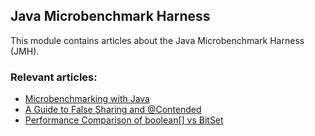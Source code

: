 ## Java Microbenchmark Harness

This module contains articles about the Java Microbenchmark Harness (JMH).

### Relevant articles:

- [Microbenchmarking with Java](https://www.surya.com/java-microbenchmark-harness)
- [A Guide to False Sharing and @Contended](https://www.surya.com/java-false-sharing-contended)
- [Performance Comparison of boolean[] vs BitSet](https://www.surya.com/java-boolean-array-bitset-performance)
